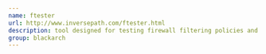 ```yaml
---
name: ftester
url: http://www.inversepath.com/ftester.html
description: tool designed for testing firewall filtering policies and Intrusion Detection System (IDS) capabilities. URL : http://www.inversepath.com/ftester.html Groups : blackarch blackarch-fuzzer
group: blackarch
---
```


